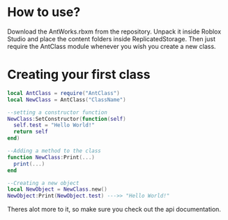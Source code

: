 
# How to use?
Download the AntWorks.rbxm from the repository. Unpack it inside Roblox Studio and place the content folders inside ReplicatedStorage. Then just require the AntClass module whenever you wish you create a new class.

# Creating your first class
```lua
local AntClass = require("AntClass")
local NewClass = AntClass("ClassName")

--setting a constructor function
NewClass:SetConstructor(function(self)
  self.test = "Hello World!"
  return self
end)

--Adding a method to the class
function NewClass:Print(...)
  print(...)
end

--Creating a new object
local NewObject = NewClass.new()
NewObject:Print(NewObject.test) --->> "Hello World!"
```
Theres alot more to it, so make sure you check out the api documentation.
